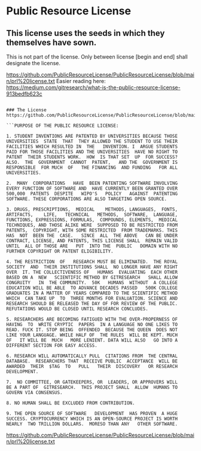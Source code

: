 # Public Resource License
## This license uses the seeds in which they themselves have sown.
This is not part of the license. Only between license \[begin and end\] shall designate the license. 

https://github.com/PublicResourceLicense/PublicResourceLicense/blob/main/prl%20license.txt
Easier reading here: https://medium.com/gitresearch/what-is-the-public-resource-license-913bedfb623c

```GitResearch will temporarily include GitHub and GitLab until 7/19/23.

### The License
https://github.com/PublicResourceLicense/PublicResourceLicense/blob/main/prl%20license.txt

```PURPOSE OF THE PUBLIC RESOURCE LICENSE:

1. STUDENT INVENTIONS ARE PATENTED BY UNIVERSITIES BECAUSE THOSE
UNIVERSITIES  STATE  THAT  THEY ALLOWED THE STUDENT TO USE THEIR
FACILITIES WHICH RESULTED IN  THE   INVENTION. I  ARGUE STUDENTS
PAID FOR THOSE FACILITIES AND THE UNIVERSITIES  HAVE NO RIGHT TO
PATENT  THEIR STUDENTS WORK.  HOW  IS THAT SET  UP  FOR SUCCESS?
ALSO.  THE  GOVERNMENT  CANNOT  PATENT,   AND THE  GOVERNMENT IS
RESPONSIBLE  FOR MUCH  OF   THE FINANCING  AND FUNDING   FOR ALL
UNIVERSITIES.

2.  MANY  CORPORATIONS   HAVE  BEEN PATENTING SOFTWARE INVOLVING
EVERY FUNCTION OF SOFTWARE AND  HAVE CURRENTLY BEEN GRANTED OVER
500,000  PATENTS  DESPITE   WIPO'S   POLICY   AGAINST  PATENTING
SOFTWARE. THESE CORPORATIONS ARE ALSO TARGETING OPEN SOURCE.

3. DRUGS, PRESCRIPTIONS,  MEDICAL    METHODS, LANGUAGES,  FONTS,
ARTIFACTS,    LIFE,   TECHNICAL   METHODS,  SOFTWARE,  LANGUAGE,
FUNCTIONS, EXPRESSIONS, FORMULAS,  COMPOUNDS, ELEMENTS,  MEDICAL
TECHNIQUES, AND THOSE ALIKE WERE  SUPPOSED TO BE RESTRICTED FROM
PATENTS,  COPYRIGHT, WITH SOME RESTRICTED  FROM TRADEMARKS. THIS
HAS  NOT  BEEN THE  CASE.   SINCE  ALL  THE ABOVE   CAN BE UNDER
CONTRACT, LICENSE, AND PATENTS, THIS LICENSE SHALL  REMAIN VALID
UNTIL  ALL OF THOSE ARE   PUT  INTO THE  PUBLIC   DOMAIN WITH NO
FURTHER COPYRIGHT OR PATENT ELIGIBILITY.

4. THE RESTRICTION  OF   RESEARCH MUST BE ELIMINATED.  THE ROYAL
SOCIETY  AND  THEIR INSTITUTIONS SHALL  NO LONGER HAVE ANY RIGHT
OVER  IT. THE COLLECTIVENESS OF   HUMANS  EVALUATING  EACH OTHER
BASED ON A  NEW   SCIENTIFIC METHOD BY GITRESEARCH   SHALL ALLOW
CONGRUITY   IN  THE COMMUNITY.  50K   HUMANS  WITHOUT  A COLLEGE
EDUCATION WILL BE ABLE  TO ADVANCE DECADES PASSED   500K COLLEGE
GRADUATES IN A MATTER OF YEARS COMPARED TO THE SCIENTIFIC METHOD
WHICH  CAN TAKE UP  TO  THREE MONTHS FOR EVALUATION. SCIENCE AND
RESEARCH SHOULD BE RELEASED THE DAY OF FOR REVIEW OF THE PUBLIC.
REFUTATIONS WOULD BE CLOSED UNTIL RESEARCH CONCLUDES.

5. RESEARCHERS ARE BECOMING FATIGUED WITH THE OVER-PROPERNESS OF
HAVING  TO  WRITE CRYPTIC  PAPERS  IN A LANGUAGE NO ONE LIKES TO
READ. FUCK IT. STOP BEING  OFFENDED  BECAUSE THE QUEEN  DOES NOT
LIKE YOUR LANGUAGE. WHILE HALF OF  THE RULES  WILL BE KEPT. MUCH
OF   IT WILL BE  MUCH   MORE LENIENT. DATA WILL ALSO   GO INTO A
DIFFERENT SECTION FOR EASY ACCESS.

6. RESEARCH WILL AUTOMATICALLY PULL  CITATIONS FROM  THE CENTRAL
DATABASE.  RESEARCHERS THAT  RECEIVE PUBLIC  ACCEPTANCE  WILL BE
AWARDED  THEIR  $TAG  TO   PULL   THEIR  DISCOVERY   OR RESEARCH
DEVELOPMENT.

7.  NO COMMITTEE, OR GATEKEEPERS, OR  LEADERS, OR APPROVERS WILL
BE A PART OF  GITRESEARCH.  THIS PROJECT SHALL  ALLOW  HUMANS TO
GOVERN VIA CONSENSUS.

8. NO HUMAN SHALL BE EXCLUDED FROM CONTRIBUTION.

9. THE OPEN SOURCE OF SOFTWARE   DEVELOPMENT  HAS PROVEN  A HUGE
SUCCESS. CRYPTOCURRENCY WHICH IS AN OPEN-SOURCE PROJECT IS WORTH
NEARLY  TWO TRILLION DOLLARS.  MORESO THAN ANY   OTHER SOFTWARE.
```
https://github.com/PublicResourceLicense/PublicResourceLicense/blob/main/prl%20license.txt
